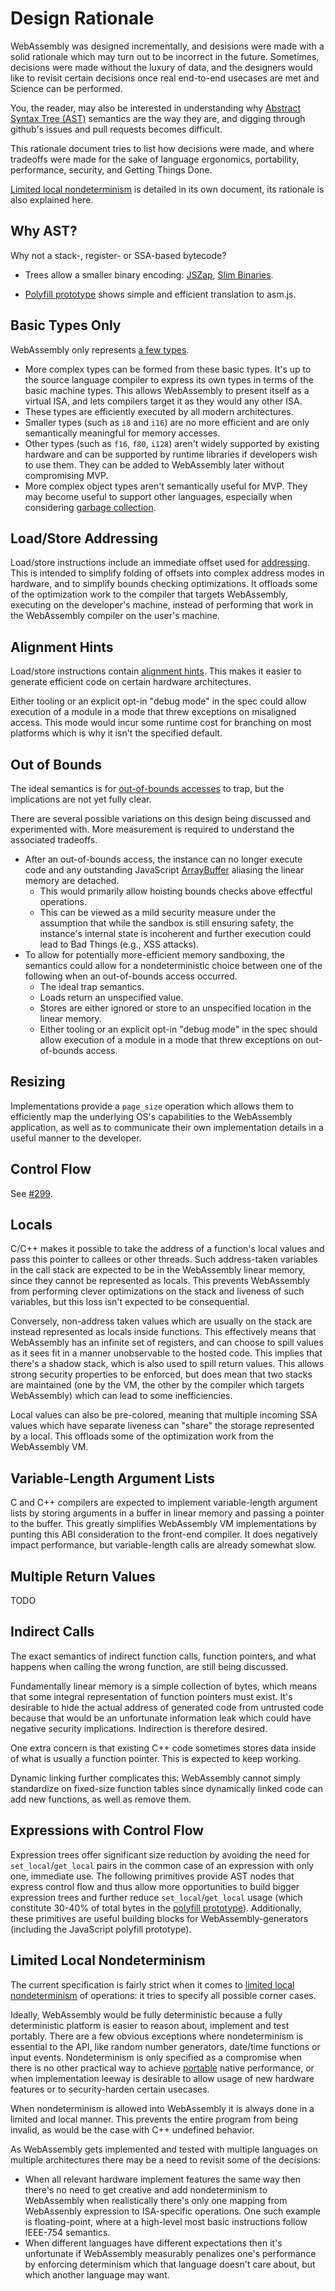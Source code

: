 # Design Rationale

WebAssembly was designed incrementally, and desisions were made with a solid
rationale which may turn out to be incorrect in the future. Sometimes, decisions
were made without the luxury of data, and the designers would like to revisit
certain decisions once real end-to-end usecases are met and Science can be
performed.

You, the reader, may also be interested in understanding why
[Abstract Syntax Tree (AST)](AstSemantics.md) semantics are the way they are,
and digging through github's issues and pull requests becomes difficult.

This rationale document tries to list how decisions were made, and where
tradeoffs were made for the sake of language ergonomics, portability,
performance, security, and Getting Things Done.

[Limited local nondeterminism](Nondeterminism.md) is detailed in its own
document, its rationale is also explained here.


## Why AST?

Why not a stack-, register- or SSA-based bytecode?
* Trees allow a smaller binary encoding: [JSZap][], [Slim Binaries][].
* [Polyfill prototype][] shows simple and efficient translation to asm.js.

  [JSZap]: https://research.microsoft.com/en-us/projects/jszap/
  [Slim Binaries]: https://citeseerx.ist.psu.edu/viewdoc/summary?doi=10.1.1.108.1711
  [Polyfill prototype]: https://github.com/WebAssembly/polyfill-prototype-1


## Basic Types Only

WebAssembly only represents [a few types](AstSemantics.md#Types).
* More complex types can be formed from these basic types. It's up to the source
  language compiler to express its own types in terms of the basic machine
  types. This allows WebAssembly to present itself as a virtual ISA, and lets
  compilers target it as they would any other ISA.
* These types are efficiently executed by all modern architectures.
* Smaller types (such as `i8` and `i16`) are no more efficient and are only
  semantically meaningful for memory accesses.
* Other types (such as `f16`, `f80`, `i128`) aren't widely supported by existing
  hardware and can be supported by runtime libraries if developers wish to use
  them. They can be added to WebAssembly later without compromising MVP.
* More complex object types aren't semantically useful for MVP. They may become
  useful to support other languages, especially when considering
  [garbage collection](GC.md).


## Load/Store Addressing

Load/store instructions include an immediate offset used for
[addressing](AstSemantics.md#Addressing). This is intended to simplify folding
of offsets into complex address modes in hardware, and to simplify bounds
checking optimizations. It offloads some of the optimization work to the
compiler that targets WebAssembly, executing on the developer's machine, instead
of performing that work in the WebAssembly compiler on the user's machine.


## Alignment Hints

Load/store instructions contain
[alignment hints](AstSemantics.md#Alignment). This makes it easier to generate
efficient code on certain hardware architectures.

Either tooling or an explicit opt-in "debug mode" in the spec could allow
execution of a module in a mode that threw exceptions on misaligned access.
This mode would incur some runtime cost for branching on most platforms which is
why it isn't the specified default.


## Out of Bounds

The ideal semantics is for
[out-of-bounds accesses](AstSemantics.md#Out-of-Bounds) to trap, but the
implications are not yet fully clear.

There are several possible variations on this design being discussed and
experimented with. More measurement is required to understand the associated
tradeoffs.

  * After an out-of-bounds access, the instance can no longer execute code and
    any outstanding JavaScript [ArrayBuffer][] aliasing the linear memory are
    detached.
    * This would primarily allow hoisting bounds checks above effectful
      operations.
    * This can be viewed as a mild security measure under the assumption that
      while the sandbox is still ensuring safety, the instance's internal state
      is incoherent and further execution could lead to Bad Things (e.g., XSS
      attacks).
  * To allow for potentially more-efficient memory sandboxing, the semantics
    could allow for a nondeterministic choice between one of the following when
    an out-of-bounds access occurred.
    * The ideal trap semantics.
    * Loads return an unspecified value.
    * Stores are either ignored or store to an unspecified location in the
      linear memory.
    * Either tooling or an explicit opt-in "debug mode" in the spec should allow
      execution of a module in a mode that threw exceptions on out-of-bounds
      access.

  [ArrayBuffer]: https://developer.mozilla.org/en-US/docs/Web/JavaScript/Reference/Global_Objects/ArrayBuffer


## Resizing

Implementations provide a `page_size` operation which allows them to efficiently
map the underlying OS's capabilities to the WebAssembly application, as well as
to communicate their own implementation details in a useful manner to the
developer.


## Control Flow

See [#299](https://github.com/WebAssembly/design/pull/299).


## Locals

C/C++ makes it possible to take the address of a function's local values and
pass this pointer to callees or other threads. Such address-taken variables in
the call stack are expected to be in the WebAssembly linear memory, since they
cannot be represented as locals. This prevents WebAssembly from performing
clever optimizations on the stack and liveness of such variables, but this loss
isn't expected to be consequential.

Conversely, non-address taken values which are usually on the stack are instead
represented as locals inside functions. This effectively means that WebAssembly
has an infinite set of registers, and can choose to spill values as it sees fit
in a manner unobservable to the hosted code. This implies that there's a shadow
stack, which is also used to spill return values. This allows strong security
properties to be enforced, but does mean that two stacks are maintained (one by
the VM, the other by the compiler which targets WebAssembly) which can lead to
some inefficiencies.

Local values can also be pre-colored, meaning that multiple incoming SSA values
which have separate liveness can "share" the storage represented by a
local. This offloads some of the optimization work from the WebAssembly VM.


## Variable-Length Argument Lists

C and C++ compilers are expected to implement variable-length argument lists by
storing arguments in a buffer in linear memory and passing a pointer to the
buffer. This greatly simplifies WebAssembly VM implementations by punting this
ABI consideration to the front-end compiler. It does negatively impact
performance, but variable-length calls are already somewhat slow.


## Multiple Return Values

TODO


## Indirect Calls

The exact semantics of indirect function calls, function pointers, and what
happens when calling the wrong function, are still being discussed.

Fundamentally linear memory is a simple collection of bytes, which means that
some integral representation of function pointers must exist. It's desirable to
hide the actual address of generated code from untrusted code because that would
be an unfortunate information leak which could have negative security
implications. Indirection is therefore desired.

One extra concern is that existing C++ code sometimes stores data inside of what
is usually a function pointer. This is expected to keep working.

Dynamic linking further complicates this: WebAssembly cannot simply standardize
on fixed-size function tables since dynamically linked code can add new
functions, as well as remove them.


## Expressions with Control Flow

Expression trees offer significant size reduction by avoiding the need for
`set_local`/`get_local` pairs in the common case of an expression with only one,
immediate use. The following primitives provide AST nodes that express control
flow and thus allow more opportunities to build bigger expression trees and
further reduce `set_local`/`get_local` usage (which constitute 30-40% of total
bytes in the
[polyfill prototype](https://github.com/WebAssembly/polyfill-prototype-1)).
Additionally, these primitives are useful building blocks for
WebAssembly-generators (including the JavaScript polyfill prototype).


## Limited Local Nondeterminism

The current specification is fairly strict when it comes to
[limited local nondeterminism](Nondeterminism.md) of operations: it tries to
specify all possible corner cases.

Ideally, WebAssembly would be fully deterministic because a fully deterministic
platform is easier to reason about, implement and test portably. There are a few
obvious exceptions where nondeterminism is essential to the API, like random
number generators, date/time functions or input events. Nondeterminism is only
specified as a compromise when there is no other practical way to achieve
[portable](Portability.md) native performance, or when implementation leeway is
desirable to allow usage of new hardware features or to security-harden certain
usecases.

When nondeterminism is allowed into WebAssembly it is always done in a limited
and local manner. This prevents the entire program from being invalid, as would
be the case with C++ undefined behavior.

As WebAssembly gets implemented and tested with multiple languages on multiple
architectures there may be a need to revisit some of the decisions:

* When all relevant hardware implement features the same way then there's no
  need to get creative and add nondeterminism to WebAssembly when realistically
  there's only one mapping from WebAssenbly expression to ISA-specific
  operations. One such example is floating-point, where at a high-level most
  basic instructions follow IEEE-754 semantics.
* When different languages have different expectations then it's unfortunate if
  WebAssembly measurably penalizes one's performance by enforcing determinism
  which that language doesn't care about, but which another language may want.
